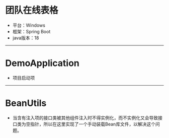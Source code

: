 # 团队在线表格

* 平台：Windows
* 框架：Spring Boot
* java版本：18

----

# DemoApplication 

* 项目启动项

----

# BeanUtils  

* 当含有注入项的接口类被其他组件注入时不得实例化，而不实例化又会导致接口类为空指针，所以在这里实现了一个手动装载Bean库文件，以解决这个问题。